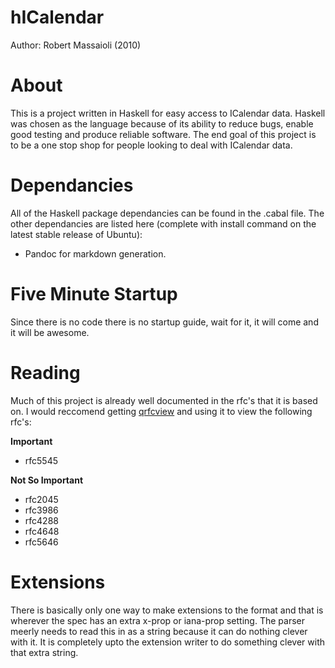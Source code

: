 hICalendar
==========

Author: Robert Massaioli (2010)

About
=====

This is a project written in Haskell for easy access to ICalendar data. Haskell was chosen as the language
because of its ability to reduce bugs, enable good testing and produce reliable software.
The end goal of this project is to be a one stop shop for people looking to deal with ICalendar data.

Dependancies
============

All of the Haskell package dependancies can be found in the .cabal file. The other dependancies are listed
here (complete with install command on the latest stable release of Ubuntu):

 - Pandoc for markdown generation.

Five Minute Startup
===================

Since there is no code there is no startup guide, wait for it, it will come and it will be awesome.

Reading
=======

Much of this project is already well documented in the rfc's that it is based on. I would reccomend getting
[qrfcview][1] and using it to view the following rfc's:

__Important__

 - rfc5545

__Not So Important__

 - rfc2045
 - rfc3986
 - rfc4288
 - rfc4648
 - rfc5646

Extensions
==========

There is basically only one way to make extensions to the format and that is wherever the spec has an extra
x-prop or iana-prop setting. The parser meerly needs to read this in as a string because it can do nothing 
clever with it. It is completely upto the extension writer to do something clever with that extra string.

 [1]: qrfcview.berlios.de
